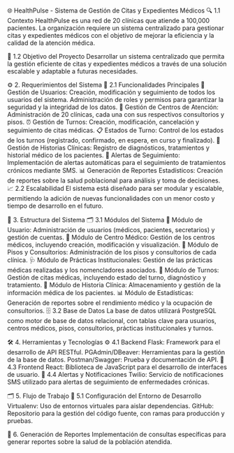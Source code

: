 🌐 HealthPulse - Sistema de Gestión de Citas y Expedientes Médicos
🔍 1.1 Contexto
HealthPulse es una red de 20 clínicas que atiende a 100,000 pacientes. La organización requiere un sistema centralizado para gestionar citas y expedientes médicos con el objetivo de mejorar la eficiencia y la calidad de la atención médica.

🎯 1.2 Objetivo del Proyecto
Desarrollar un sistema centralizado que permita la gestión eficiente de citas y expedientes médicos a través de una solución escalable y adaptable a futuras necesidades.

⚙️ 2. Requerimientos del Sistema
🚀 2.1 Funcionalidades Principales
👥 Gestión de Usuarios: Creación, modificación y seguimiento de todos los usuarios del sistema. Administración de roles y permisos para garantizar la seguridad y la integridad de los datos.
🏢 Gestión de Centros de Atención: Administración de 20 clínicas, cada una con sus respectivos consultorios y pisos.
⏰ Gestión de Turnos: Creación, modificación, cancelación y seguimiento de citas médicas.
📋 Estados de Turno: Control de los estados de los turnos (registrado, confirmado, en espera, en curso y finalizado).
📝 Gestión de Historias Clínicas: Registro de diagnósticos, tratamientos y historial médico de los pacientes.
🔔 Alertas de Seguimiento: Implementación de alertas automáticas para el seguimiento de tratamientos crónicos mediante SMS.
📊 Generación de Reportes Estadísticos: Creación de reportes sobre la salud poblacional para análisis y toma de decisiones.
📈 2.2 Escalabilidad
El sistema está diseñado para ser modular y escalable, permitiendo la adición de nuevas funcionalidades con un menor costo y tiempo de desarrollo en el futuro.

🧩 3. Estructura del Sistema
🗂️ 3.1 Módulos del Sistema
👤 Módulo de Usuario: Administración de usuarios (médicos, pacientes, secretarios) y gestión de cuentas.
🏥 Módulo de Centro Médico: Gestión de los centros médicos, incluyendo creación, modificación y visualización.
🏢 Módulo de Pisos y Consultorios: Administración de los pisos y consultorios de cada clínica.
🩺 Módulo de Prácticas Institucionales: Gestión de las prácticas médicas realizadas y los nomencladores asociados.
📅 Módulo de Turnos: Gestión de citas médicas, incluyendo estado del turno, diagnóstico y tratamiento.
📂 Módulo de Historia Clínica: Almacenamiento y gestión de la información médica de los pacientes.
📊 Módulo de Estadísticas: Generación de reportes sobre el rendimiento médico y la ocupación de consultorios.
🗄️ 3.2 Base de Datos
La base de datos utilizará PostgreSQL como motor de base de datos relacional, con tablas clave para usuarios, centros médicos, pisos, consultorios, prácticas institucionales y turnos.

🛠️ 4. Herramientas y Tecnologías
⚙️ 4.1 Backend
Flask: Framework para el desarrollo de API RESTful.
PGAdmin/DBeaver: Herramientas para la gestión de la base de datos.
Postman/Swagger: Prueba y documentación de API.
🎨 4.3 Frontend
React: Biblioteca de JavaScript para el desarrollo de interfaces de usuario.
🔔 4.4 Alertas y Notificaciones
Twilio: Servicio de notificaciones SMS utilizado para alertas de seguimiento de enfermedades crónicas.

🗂️ 5. Flujo de Trabajo
🧰 5.1 Configuración del Entorno de Desarrollo
Virtualenv: Uso de entornos virtuales para aislar dependencias.
GitHub: Repositorio para la gestión del código fuente, con ramas para producción y pruebas.

📝 6. Generación de Reportes
Implementación de consultas específicas para generar reportes sobre la salud de la población atendida.
